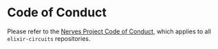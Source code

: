 # Code of Conduct

Please refer to the [Nerves Project Code of Conduct], which applies to all `elixir-circuits` repositories.

[Nerves Project Code of Conduct]: https://github.com/elixir-circuits/circuits_uart/blob/main/CODE_OF_CONDUCT.md
